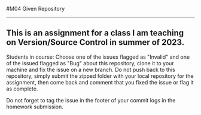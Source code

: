 #M04 Given Repository
___
This is an assignment for a class I am teaching on Version/Source Control in summer of 2023.
---
Students in course: Choose one of the issues flagged as "Invalid" and one of the issued flagged as "Bug" about this repository, clone it to your machine and fix the issue on a new branch. Do not push back to this repository, simply submit the zipped folder with your local repository for the assignment, then come back and comment that you fixed the issue or flag it as complete.

Do not forget to tag the issue in the footer of your commit logs in the homework submission.
